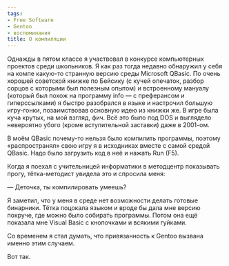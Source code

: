 ```yaml
---
tags:
- Free Software
- Gentoo
- воспоминания
title: О компиляции
---
```


Однажды в пятом классе я участвовал в конкурсе компьютерных проектов
среди школьников. Я как раз тогда недавно обнаружил у себя на компе
какую-то странную версию среды Microsoft QBasic. По очень хорошей
советской книжке по Бейсику (с кучей опечаток, разбор сорцов с которыми
был полезным опытом) и встроенному мануалу (который был похож на
программу info — с преферансом и гиперссылками) я быстро разобрался в
языке и настрочил большую игру-гонки, позаимствовав основную идею из
книжки же. В игре была куча крутых, на мой взгляд, фич. Всё это было под
DOS и выглядело невероятно убого (кроме вступительной заставки) даже в
2001-ом.

В моём QBasic почему-то нельзя было компилить программы, поэтому
«распространял» свою игру я в исходниках вместе с самой средой QBasic.
Надо было загрузить код в неё и нажать Run (F5).

Когда я поехал с учительницей информатики в методцентр показывать прогу,
тётка-методист увидела это и спросила меня:

— Деточка, ты компилировать умеешь?

Я заметил, что у меня в среде нет возможности делать готовые бинарники.
Тётка поцокала языком и вроде бы дала мне версию покруче, где можно было
собирать программы. Потом она ещё показала мне Visual Basic с кнопочками
и всякими гуйками.

Со временем я стал думать, что привязанность к Gentoo вызвана именно
этим случаем.

Вот так.
